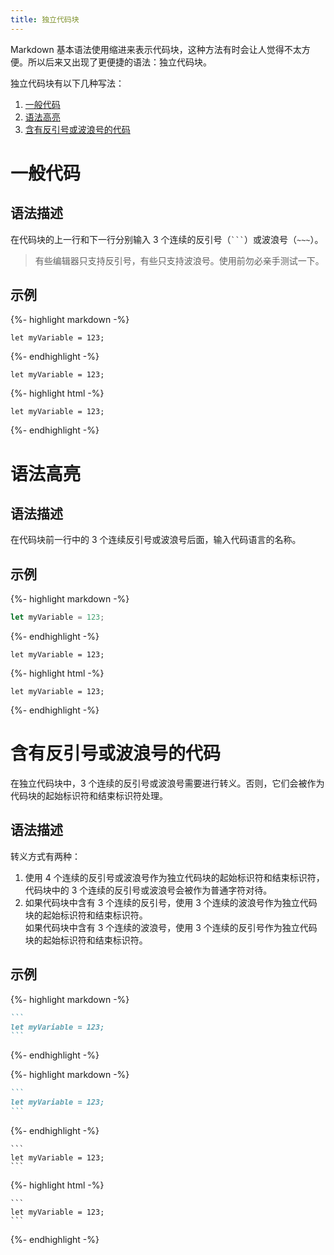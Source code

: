```yaml
---
title: 独立代码块
---
```


Markdown 基本语法使用缩进来表示代码块，这种方法有时会让人觉得不太方便。所以后来又出现了更便捷的语法：独立代码块。

独立代码块有以下几种写法：

1. [一般代码](#一般代码)
2. [语法高亮](#语法高亮)
3. [含有反引号或波浪号的代码](#含有反引号或波浪号的代码)

# 一般代码

## 语法描述

在代码块的上一行和下一行分别输入 3 个连续的反引号（```` ``` ````）或波浪号（`~~~`）。

> 有些编辑器只支持反引号，有些只支持波浪号。使用前勿必亲手测试一下。

## 示例

{%- highlight markdown -%}
```
let myVariable = 123;
```
{%- endhighlight -%}

<div class='exmp'>
  <div class='exmp-container'>
    <pre><code><div>let myVariable = 123;</div></code></pre>
  </div>
</div>

{%- highlight html -%}
<pre><code><div>let myVariable = 123;
</div></code></pre>
{%- endhighlight -%}

# 语法高亮

## 语法描述

在代码块前一行中的 3 个连续反引号或波浪号后面，输入代码语言的名称。

## 示例

{%- highlight markdown -%}
```js
let myVariable = 123;
```
{%- endhighlight -%}

<div class='exmp'>
  <div class='exmp-container'>
    <pre><code class="language-js"><div><span class="hljs-keyword">let</span> myVariable = <span class="hljs-number">123</span>;</div></code></pre>
  </div>
</div>


{%- highlight html -%}
<pre><code class="language-js"><div><span class="hljs-keyword">let</span> myVariable = <span class="hljs-number">123</span>;</div></code></pre>
{%- endhighlight -%}

# 含有反引号或波浪号的代码

在独立代码块中，3 个连续的反引号或波浪号需要进行转义。否则，它们会被作为代码块的起始标识符和结束标识符处理。

## 语法描述

转义方式有两种：

1. 使用 4 个连续的反引号或波浪号作为独立代码块的起始标识符和结束标识符，代码块中的 3 个连续的反引号或波浪号会被作为普通字符对待。
2. 如果代码块中含有 3 个连续的反引号，使用 3 个连续的波浪号作为独立代码块的起始标识符和结束标识符。  
如果代码块中含有 3 个连续的波浪号，使用 3 个连续的反引号作为独立代码块的起始标识符和结束标识符。

## 示例

{%- highlight markdown -%}
````markdown
```
let myVariable = 123;
```
````
{%- endhighlight -%}

{%- highlight markdown -%}
~~~markdown
```
let myVariable = 123;
```
~~~
{%- endhighlight -%}

<div class='exmp'>
<div class='exmp-container'>
<pre><code class="language-markdown">```
let myVariable = 123;
```</code></pre>
</div>
</div>


{%- highlight html -%}
<pre><code class="language-markdown">```
let myVariable = 123;
```</code></pre>
{%- endhighlight -%}
